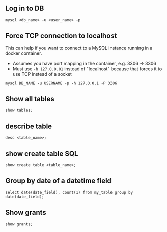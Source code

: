 ## Log in to DB

    mysql <db_name> -u <user_name> -p
    
## Force TCP connection to localhost

This can help if you want to connect to a MySQL instance running in a docker container.
* Assumes you have port mapping in the container, e.g. 3306 -> 3306
* Must use ```-h 127.0.0.01``` instead of "localhost" because that forces it to use TCP instead of a socket

```
mysql DB_NAME -u USERNAME -p -h 127.0.0.1 -P 3306
```

## Show all tables

    show tables;

## describe table

    desc <table_name>;

## show create table SQL

    show create table <table_name>;

## Group by date of a datetime field

    select date(date_field), count(1) from my_table group by date(date_field);

## Show grants

    show grants;
